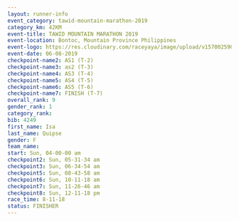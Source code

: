 ```yaml
---
layout: runner-info 
event_category: tawid-mountain-marathon-2019 
category_km: 42KM 
event-title: TAWID MOUNTAIN MARATHON 2019 
event-location: Bontoc, Mountain Province Philippines 
event-logo: https://res.cloudinary.com/raceyaya/image/upload/v1570025905/logo/tawid-mountain_shpquo.png 
event-date: 06-08-2019 
checkpoint-name2: AS1 (T-2) 
checkpoint-name3: as2 (T-3) 
checkpoint-name4: AS3 (T-4) 
checkpoint-name5: AS4 (T-5) 
checkpoint-name6: AS5 (T-6) 
checkpoint-name7: FINISH (T-7) 
overall_rank: 9
gender_rank: 1
category_rank: 
bib: 4249
first_name: Isa
last_name: Quipse
gender: F
team_name: 
start: Sun, 04-00-00 am
checkpoint2: Sun, 05-31-34 am
checkpoint3: Sun, 06-34-54 am
checkpoint5: Sun, 08-43-58 am
checkpoint6: Sun, 10-11-18 am
checkpoint7: Sun, 11-26-46 am
checkpoint8: Sun, 12-11-18 pm
race_time: 8-11-18
status: FINISHER
---
```

